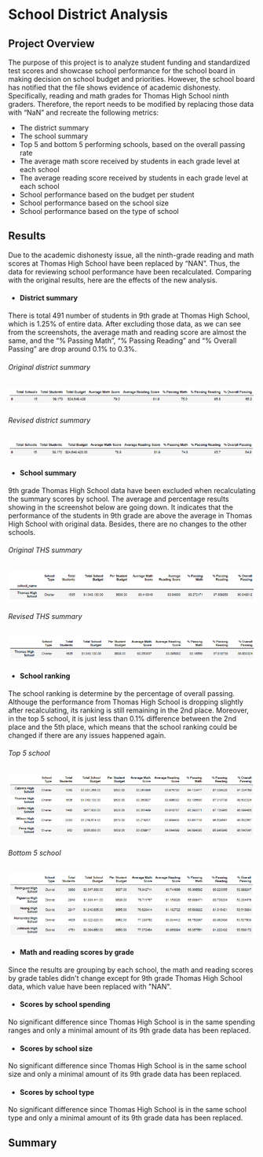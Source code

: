 # School District Analysis

## Project Overview
The purpose of this project is to analyze student funding and standardized test scores and showcase school performance for the school board in making decision on school budget and priorities. 
However, the school board has notified that the file shows evidence of academic dishonesty. Specifically, reading and math grades for Thomas High School ninth graders. Therefore, the report needs to be modified by replacing those data with “NaN” and recreate the following metrics:

-	The district summary
-	The school summary
-	Top 5 and bottom 5 performing schools, based on the overall passing rate
-	The average math score received by students in each grade level at each school
-	The average reading score received by students in each grade level at each school
-	School performance based on the budget per student
-	School performance based on the school size 
-	School performance based on the type of school

## Results
Due to the academic dishonesty issue, all the ninth-grade reading and math scores at Thomas High School have been replaced by “NAN”.  Thus, the data for reviewing school performance have been recalculated. Comparing with the original results, here are the effects of the new analysis.

- #### District summary
There is total 491 number of students in 9th grade at Thomas High School, which is 1.25% of entire data. After excluding those data, as we can see from the screenshots, the average math and reading score are almost the same, and the “% Passing Math”, “% Passing Reading” and “% Overall Passing” are drop around 0.1% to 0.3%.

###### Original district summary 
![](https://github.com/BessHung/School_District_Analysis/blob/158fd1bb78402b63631e95c09dfd11d52290bbb1/Resources/District%20summary_original.png)
###### Revised district summary 
![](https://github.com/BessHung/School_District_Analysis/blob/31902f7ae327f1270577eae65eeb5c2e18c369b3/Resources/District%20summary_modified.png)

- #### School summary
9th grade Thomas High School data have been excluded when recalculating the summary scores by school. The average and percentage results showing in the screenshot below are going down. It indicates that the performance of the students in 9th grade are above the average in Thomas High School with original data. Besides, there are no changes to the other schools.
###### Original THS summary 
![](https://github.com/BessHung/School_District_Analysis/blob/bb1d7c1c94f3e5fed306fa5bd65d25e59205ea65/Resources/THS%20summary_original.png)
###### Revised THS summary
![](https://github.com/BessHung/School_District_Analysis/blob/31902f7ae327f1270577eae65eeb5c2e18c369b3/Resources/THS%20summary_modified.png)

- #### School ranking
The school ranking is determine by the percentage of overall passing. Althouge the performance from Thomas High School is dropping slightly after recalculating, its ranking is still remaining in the 2nd place. Moreover, in the top 5 school, it is just less than 0.1% difference between the 2nd place and the 5th place, which means that the school ranking could be changed if there are any issues happened again.

###### Top 5 school 
![](https://github.com/BessHung/School_District_Analysis/blob/dd1734a29e5b7f506e89fab9346e1acd3252a550/Resources/Top5_modified.png)
###### Bottom 5 school
![](https://github.com/BessHung/School_District_Analysis/blob/dd1734a29e5b7f506e89fab9346e1acd3252a550/Resources/Bottom5_modified.png)

- #### Math and reading scores by grade
Since the results are grouping by each school, the math and reading scores by grade tables didn't change except for 9th grade Thomas High School data, which value have been replaced with "NAN".


- #### Scores by school spending
No significant difference since Thomas High School is in the same spending ranges and only a minimal amount of its 9th grade data has been replaced.
- #### Scores by school size
No significant difference since Thomas High School is in the same school size and only a minimal amount of its 9th grade data has been replaced.
- #### Scores by school type
No significant difference since Thomas High School is in the same school type and only a minimal amount of its 9th grade data has been replaced.

## Summary
